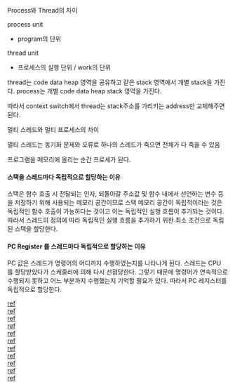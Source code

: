 Process와 Thread의 차이

process unit
- program의 단위

thread unit
- 프로세스의 실행 단위 / work의 단위

thread는 code data heap 영역을 공유하고 같은 stack 영역에서 개별 stack을 가진다.
process는 개별 code data heap stack 영역을 가진다.

따라서 context switch에서 thread는 stack주소를 가리키는 address만 교체해주면 된다.



멀티 스레드와 멀티 프로세스의 차이

멀티 스레드는 동기화 문제와 오류로 하나의 스레드가 죽으면 전체가 다 죽을 수 있음


프로그램을 메모리에 올리는 순간 프로세가 된다.

#### 스택을 스레드마다 독립적으로 할당하는 이유
스택은 함수 호출 시 전달되는 인자, 되돌아갈 주소값 및 함수 내에서 선언하는 변수 등을 저장하기 위해 사용되는 메모리 공간이므로 스택 메모리 공간이 독립적이라는 것은 독립적인 함수 호출이 가능하다는 것이고 이는 독립적인 실행 흐름이 추가되는 것이다. 따라서 스레드의 정의에 따라 독립적인 실행 흐름을 추가하기 위한 최소 조건으로 독립된 스택을 할당한다.

#### PC Register 를 스레드마다 독립적으로 할당하는 이유
PC 값은 스레드가 명령어의 어디까지 수행하였는지를 나타나게 된다. 스레드는 CPU 를 할당받았다가 스케줄러에 의해 다시 선점당한다. 그렇기 때문에 명령어가 연속적으로 수행되지 못하고 어느 부분까지 수행했는지 기억할 필요가 있다. 따라서 PC 레지스터를 독립적으로 할당한다.

[ref](https://github.com/JaeYeopHan/Interview_Question_for_Beginner/tree/master/OS)  
[ref](https://ypangtrouble.tistory.com/entry/%EC%8A%A4%EB%A0%88%EB%93%9C-%EC%8A%A4%EC%BC%80%EC%A4%84%EB%A7%81)  
[ref](https://you9010.tistory.com/136)  
[ref](https://blog.seulgi.kim/2016/03/fork-in-multithread.html)  
[ref](https://kldp.org/node/155799)  
[ref](https://www.gnu.org/software/libc/manual/html_node/CPU-Affinity.html)  
[ref](https://quasarzone.co.kr/bbs/board.php?bo_table=qf_cmr&wr_id=12864)  
[ref](http://blog.naver.com/PostView.nhn?blogId=strike0115&logNo=221440344642&parentCategoryNo=&categoryNo=52&viewDate=&isShowPopularPosts=true&from=search)  
[ref](https://codedragon.tistory.com/3525)  
[ref](https://stackoverflow.com/questions/5514464/difference-between-pthread-and-fork-on-gnu-linux)  
[ref](https://twpower.github.io/127-multi-processing-threading-programming)  
